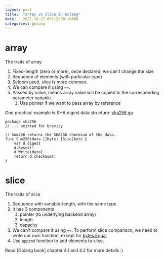 ```yaml
---
layout: post
title:  "array vs slice in Golang"
date:   2021-10-17 09:12:00 +0800
categories: golang
---
```


# array

The traits of array
1. Fixed-length (zero or more), once declared, we can't change the size
2. Sequence of elements (with particular type)
3. Seldom used, slice is more common.
4. We can compare it using `==`.
5. Passed by value, means array value will be copied to the corresponding parameter variable. 
   1. Use pointer if we want to pass array by reference

One practical example is SHA digest data structure: [sha256.go]
```
package sha256
// ... omitted for brevity

// Sum256 returns the SHA256 checksum of the data.
func Sum256(data []byte) [Size]byte {
	var d digest
	d.Reset()
	d.Write(data)
	return d.checkSum()
}
```

# slice

The traits of slice
1. Sequence with variable-length, with the same type
2. It has 3 components
   1. pointer (to underlying backend array)
   2. length
   3. capacity
3. We can't compare it using `==`. To perform slice comparison, we need to write our own function, except for [bytes.Equal]
4. Use `append` function to add elements to slice.

Read [Golang book] chapter 4.1 and 4.2 for more details :)

[sha256.go]: https://cs.opensource.google/go/go/+/refs/tags/go1.17.2:src/crypto/sha256/sha256.go;l=254
[bytes.equal]: https://pkg.go.dev/bytes#Equal
